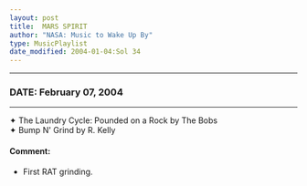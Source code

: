 ```yaml
---
layout: post
title:  MARS SPIRIT
author: "NASA: Music to Wake Up By"
type: MusicPlaylist
date_modified: 2004-01-04:Sol 34
---
```


----
### DATE: February 07, 2004
----
✦ The Laundry Cycle: Pounded on a Rock by The Bobs  &nbsp;<br />✦ Bump N' Grind by R. Kelly

#### Comment:
* First RAT grinding.
